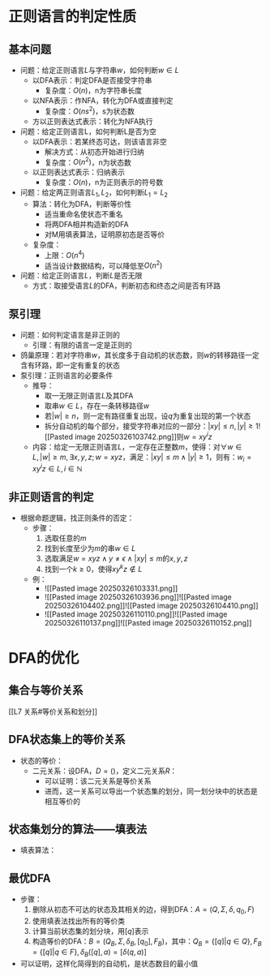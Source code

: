 # 正则语言的判定性质
## 基本问题
- 问题：给定正则语言$L$与字符串$w$，如何判断$w\in L$
	- 以DFA表示：判定DFA是否接受字符串
		- 复杂度：$O(n)$，n为字符串长度
	- 以NFA表示：作NFA，转化为DFA或直接判定
		- 复杂度：$O(ns^2)$，s为状态数
	- 方以正则表达式表示：转化为NFA执行
- 问题：给定正则语言L，如何判断L是否为空
	- 以DFA表示：若某终态可达，则该语言非空
		- 解决方式：从初态开始进行归纳
		- 复杂度：$O(n^2)$，n为状态数
	- 以正则表达式表示：归纳表示
		- 复杂度：$O(n)$，n为正则表示的符号数
- 问题：给定两正则语言$L_1,L_2$，如何判断$L_1=L_2$
	- 算法：转化为DFA，判断等价性
		- 适当重命名使状态不重名
		- 将两DFA相并构造新的DFA
		- 对M用填表算法，证明原初态是否等价
	- 复杂度：
		- 上限：$O(n^4)$
		- 适当设计数据结构，可以降低至$O(n^2)$
- 问题：给定正则语言$L$，判断$L$是否无限
	- 方式：取接受语言$L$的DFA，判断初态和终态之间是否有环路
## 泵引理
- 问题：如何判定语言是非正则的
	- 引理：有限的语言一定是正则的
- 鸽巢原理：若对字符串$w$，其长度多于自动机的状态数，则$w$的转移路径一定含有环路，即一定有重复的状态
- 泵引理：正则语言的必要条件
	- 推导：
		- 取一无限正则语言$L$及其DFA
		- 取串$w\in L$，存在一条转移路径$w$
		- 若$|w|\geq n$，则一定有路径重复出现，设$q$为重复出现的第一个状态
		- 拆分自动机的每个部分，接受字符串对应的一部分：$|xy|\leq n,|y|\geq 1$![[Pasted image 20250326103742.png]]则$w=xy^iz$
	- 内容：给定一无限正则语言$L$，一定存在正整数$m$，使得：对$\forall w\in L,|w|\geq m,\exists x,y,z;w=xyz$，满足：$|xy|\leq m \wedge |y|\geq 1$，则有：$w_i=xy^iz\in L,i\in \mathbb N$
## 非正则语言的判定
- 根据命题逻辑，找正则条件的否定：
	- 步骤：
		1. 选取任意的$m$
		2. 找到长度至少为$m$的串$w\in L$
		3. 选取满足$w=xyz\wedge y\neq \epsilon \wedge |xy|\leq m$的$x,y,z$
		4. 找到一个$k\geq 0$，使得$xy^kz\notin L$
	- 例：
		- ![[Pasted image 20250326103331.png]]
		- ![[Pasted image 20250326103936.png]]![[Pasted image 20250326104402.png]]![[Pasted image 20250326104410.png]]
		- ![[Pasted image 20250326110110.png]]![[Pasted image 20250326110137.png]]![[Pasted image 20250326110152.png]]
# DFA的优化
## 集合与等价关系
[[L7 关系#等价关系和划分]]
## DFA状态集上的等价关系
- 状态的等价：
	- 二元关系：设DFA，$D=()$，定义二元关系$R$：
		- 可以证明：该二元关系是等价关系
		- 进而，这一关系可以导出一个状态集的划分，同一划分块中的状态是相互等价的
## 状态集划分的算法——填表法
- 填表算法：
## 最优DFA
- 步骤：
	1. 删除从初态不可达的状态及其相关的边，得到DFA：$A=(Q,\Sigma,\delta,q_0,F)$
	2. 使用填表法找出所有的等价类
	3. 计算当前状态集的划分块，用$[q]$表示
	4. 构造等价的DFA：$B=(Q_B,\Sigma,\delta_B,[q_0],F_B)$，其中：$Q_B=\{[q]|q\in Q\},F_B=\{[q]|q\in F\},\delta_B([q],a)=[\delta(q,a)]$
- 可以证明，这样化简得到的自动机，是状态数目的最小值 